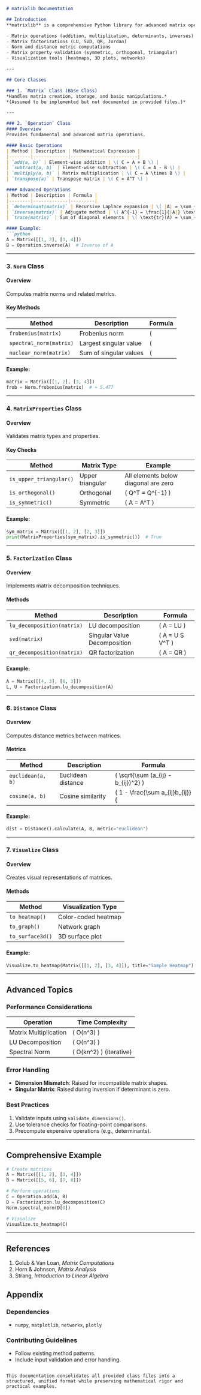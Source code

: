```markdown
# matrixlib Documentation

## Introduction
**matrixlib** is a comprehensive Python library for advanced matrix operations, linear algebra computations, and data visualization. Designed for both educational and practical use, it provides recursive implementations for N-dimensional matrices and emphasizes clarity, extensibility, and numerical stability. Key features include:

- Matrix operations (addition, multiplication, determinants, inverses)
- Matrix factorizations (LU, SVD, QR, Jordan)
- Norm and distance metric computations
- Matrix property validation (symmetric, orthogonal, triangular)
- Visualization tools (heatmaps, 3D plots, networks)

---

## Core Classes

### 1. `Matrix` Class (Base Class)
*Handles matrix creation, storage, and basic manipulations.*  
*(Assumed to be implemented but not documented in provided files.)*

---

### 2. `Operation` Class  
#### Overview  
Provides fundamental and advanced matrix operations.  

#### Basic Operations  
| Method | Description | Mathematical Expression |  
|--------|-------------|-------------------------|  
| `add(a, b)` | Element-wise addition | \( C = A + B \) |  
| `subtract(a, b)` | Element-wise subtraction | \( C = A - B \) |  
| `multiply(a, b)` | Matrix multiplication | \( C = A \times B \) |  
| `transpose(a)` | Transpose matrix | \( C = A^T \) |  

#### Advanced Operations  
| Method | Description | Formula |  
|--------|-------------|---------|  
| `determinant(matrix)` | Recursive Laplace expansion | \( |A| = \sum_{j} (-1)^{i+j} a_{ij} M_{ij} \) |  
| `inverse(matrix)` | Adjugate method | \( A^{-1} = \frac{1}{|A|} \text{adj}(A) \) |  
| `trace(matrix)` | Sum of diagonal elements | \( \text{tr}(A) = \sum_{i} a_{ii} \) |  

#### Example:  
```python  
A = Matrix([[1, 2], [3, 4]])  
B = Operation.inverse(A)  # Inverse of A  
```

---

### 3. `Norm` Class  
#### Overview  
Computes matrix norms and related metrics.  

#### Key Methods  
| Method | Description | Formula |  
|--------|-------------|---------|  
| `frobenius(matrix)` | Frobenius norm | \( ||A||_F = \sqrt{\sum_{i,j} a_{ij}^2} \) |  
| `spectral_norm(matrix)` | Largest singular value | \( ||A||_2 = \sqrt{\lambda_{\text{max}}(A^T A)} \) |  
| `nuclear_norm(matrix)` | Sum of singular values | \( ||A||_* = \sum_i \sigma_i \) |  

#### Example:  
```python  
matrix = Matrix([[1, 2], [3, 4]])  
frob = Norm.frobenius(matrix)  # ≈ 5.477  
```

---

### 4. `MatrixProperties` Class  
#### Overview  
Validates matrix types and properties.  

#### Key Checks  
| Method | Matrix Type | Example |  
|--------|-------------|---------|  
| `is_upper_triangular()` | Upper triangular | All elements below diagonal are zero |  
| `is_orthogonal()` | Orthogonal | \( Q^T = Q^{-1} \) |  
| `is_symmetric()` | Symmetric | \( A = A^T \) |  

#### Example:  
```python  
sym_matrix = Matrix([[1, 2], [2, 3]])  
print(MatrixProperties(sym_matrix).is_symmetric())  # True  
```

---

### 5. `Factorization` Class  
#### Overview  
Implements matrix decomposition techniques.  

#### Methods  
| Method | Description | Formula |  
|--------|-------------|---------|  
| `lu_decomposition(matrix)` | LU decomposition | \( A = LU \) |  
| `svd(matrix)` | Singular Value Decomposition | \( A = U S V^T \) |  
| `qr_decomposition(matrix)` | QR factorization | \( A = QR \) |  

#### Example:  
```python  
A = Matrix([[4, 3], [6, 3]])  
L, U = Factorization.lu_decomposition(A)  
```

---

### 6. `Distance` Class  
#### Overview  
Computes distance metrics between matrices.  

#### Metrics  
| Method | Description | Formula |  
|--------|-------------|---------|  
| `euclidean(a, b)` | Euclidean distance | \( \sqrt{\sum (a_{ij} - b_{ij})^2} \) |  
| `cosine(a, b)` | Cosine similarity | \( 1 - \frac{\sum a_{ij}b_{ij}}{||A||_F ||B||_F} \) |  

#### Example:  
```python  
dist = Distance().calculate(A, B, metric="euclidean")  
```

---

### 7. `Visualize` Class  
#### Overview  
Creates visual representations of matrices.  

#### Methods  
| Method | Visualization Type |  
|--------|--------------------|  
| `to_heatmap()` | Color-coded heatmap |  
| `to_graph()` | Network graph |  
| `to_surface3d()` | 3D surface plot |  

#### Example:  
```python  
Visualize.to_heatmap(Matrix([[1, 2], [3, 4]]), title="Sample Heatmap")  
```

---

## Advanced Topics

### Performance Considerations  
| Operation | Time Complexity |  
|-----------|-----------------|  
| Matrix Multiplication | \( O(n^3) \) |  
| LU Decomposition | \( O(n^3) \) |  
| Spectral Norm | \( O(kn^2) \) (iterative) |  

### Error Handling  
- **Dimension Mismatch**: Raised for incompatible matrix shapes.  
- **Singular Matrix**: Raised during inversion if determinant is zero.  

### Best Practices  
1. Validate inputs using `validate_dimensions()`.  
2. Use tolerance checks for floating-point comparisons.  
3. Precompute expensive operations (e.g., determinants).  

---

## Comprehensive Example  
```python  
# Create matrices  
A = Matrix([[1, 2], [3, 4]])  
B = Matrix([[5, 6], [7, 8]])  

# Perform operations  
C = Operation.add(A, B)  
D = Factorization.lu_decomposition(C)  
Norm.spectral_norm(D[0])  

# Visualize  
Visualize.to_heatmap(C)  
```

---

## References  
1. Golub & Van Loan, *Matrix Computations*  
2. Horn & Johnson, *Matrix Analysis*  
3. Strang, *Introduction to Linear Algebra*  

## Appendix  
### Dependencies  
- `numpy`, `matplotlib`, `networkx`, `plotly`  

### Contributing Guidelines  
- Follow existing method patterns.  
- Include input validation and error handling.  
``` 

This documentation consolidates all provided class files into a structured, unified format while preserving mathematical rigor and practical examples.

